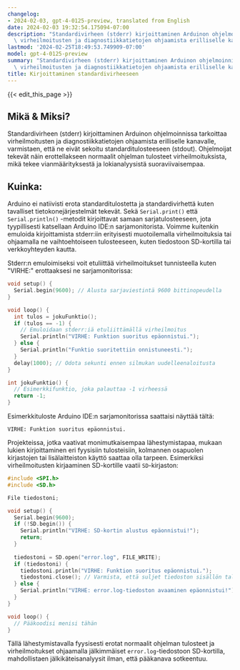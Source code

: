 ```yaml
---
changelog:
- 2024-02-03, gpt-4-0125-preview, translated from English
date: 2024-02-03 19:32:54.175094-07:00
description: "Standardivirheen (stderr) kirjoittaminen Arduinon ohjelmoinnissa tarkoittaa\
  \ virheilmoitusten ja diagnostiikkatietojen ohjaamista erilliselle kanavalle,\u2026"
lastmod: '2024-02-25T18:49:53.749909-07:00'
model: gpt-4-0125-preview
summary: "Standardivirheen (stderr) kirjoittaminen Arduinon ohjelmoinnissa tarkoittaa\
  \ virheilmoitusten ja diagnostiikkatietojen ohjaamista erilliselle kanavalle,\u2026"
title: Kirjoittaminen standardivirheeseen
---
```


{{< edit_this_page >}}

## Mikä & Miksi?

Standardivirheen (stderr) kirjoittaminen Arduinon ohjelmoinnissa tarkoittaa virheilmoitusten ja diagnostiikkatietojen ohjaamista erilliselle kanavalle, varmistaen, että ne eivät sekoitu standarditulosteeseen (stdout). Ohjelmoijat tekevät näin erottellakseen normaalit ohjelman tulosteet virheilmoituksista, mikä tekee vianmäärityksestä ja lokianalyysistä suoraviivaisempaa.

## Kuinka:

Arduino ei natiivisti erota standarditulostetta ja standardivirhettä kuten tavalliset tietokonejärjestelmät tekevät. Sekä `Serial.print()` että `Serial.println()` -metodit kirjoittavat samaan sarjatulosteeseen, jota tyypillisesti katsellaan Arduino IDE:n sarjamonitorista. Voimme kuitenkin emuloida kirjoittamista stderr:iin erityisesti muotoilemalla virheilmoituksia tai ohjaamalla ne vaihtoehtoiseen tulosteeseen, kuten tiedostoon SD-kortilla tai verkkoyhteyden kautta.

Stderr:n emuloimiseksi voit etuliittää virheilmoitukset tunnisteella kuten "VIRHE:" erottaaksesi ne sarjamonitorissa:

```cpp
void setup() {
  Serial.begin(9600); // Alusta sarjaviestintä 9600 bittinopeudella
}

void loop() {
  int tulos = jokuFunktio();
  if (tulos == -1) {
    // Emuloidaan stderr:iä etuliittämällä virheilmoitus
    Serial.println("VIRHE: Funktion suoritus epäonnistui.");
  } else {
    Serial.println("Funktio suoritettiin onnistuneesti.");
  }
  delay(1000); // Odota sekunti ennen silmukan uudelleenaloitusta
}

int jokuFunktio() {
  // Esimerkkifunktio, joka palauttaa -1 virheessä
  return -1;
}
```

Esimerkkituloste Arduino IDE:n sarjamonitorissa saattaisi näyttää tältä:

```
VIRHE: Funktion suoritus epäonnistui.
```

Projekteissa, jotka vaativat monimutkaisempaa lähestymistapaa, mukaan lukien kirjoittaminen eri fyysisiin tulosteisiin, kolmannen osapuolen kirjastojen tai lisälaitteiston käyttö saattaa olla tarpeen. Esimerkiksi virheilmoitusten kirjaaminen SD-kortille vaatii `SD`-kirjaston:

```cpp
#include <SPI.h>
#include <SD.h>

File tiedostoni;

void setup() {
  Serial.begin(9600);
  if (!SD.begin()) {
    Serial.println("VIRHE: SD-kortin alustus epäonnistui!");
    return;
  }
  
  tiedostoni = SD.open("error.log", FILE_WRITE);
  if (tiedostoni) {
    tiedostoni.println("VIRHE: Funktion suoritus epäonnistui.");
    tiedostoni.close(); // Varmista, että suljet tiedoston sisällön tallentamiseksi
  } else {
    Serial.println("VIRHE: error.log-tiedoston avaaminen epäonnistui!");
  }
}

void loop() {
  // Pääkoodisi menisi tähän
}
```

Tällä lähestymistavalla fyysisesti erotat normaalit ohjelman tulosteet ja virheilmoitukset ohjaamalla jälkimmäiset `error.log`-tiedostoon SD-kortilla, mahdollistaen jälkikäteisanalyysit ilman, että pääkanava sotkeentuu.

